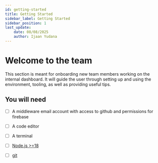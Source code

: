 ```yaml
---
id: getting-started
title: Getting Started
sidebar_label: Getting Started
sidebar_position: 1
last_update:
    date: 08/08/2025
    author: Ijaan Yudana
---
```


# Welcome to the team

This section is meant for onboarding new team members working on the internal dashboard.
It will guide the user through setting up and using the environment, tooling, as well as providing useful tips.

## You will need

- [ ] A middleware email account with access to github and permissions for firebase

- [ ] A code editor 

- [ ] A terminal 

- [ ] [Node.js >=18](https://nodejs.org/en/download) 

- [ ] [git](https://git-scm.com/book/en/v2/Getting-Started-Installing-Git)


